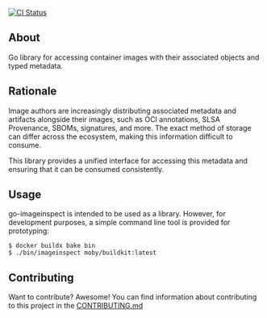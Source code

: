 [![CI Status](https://img.shields.io/github/actions/workflow/status/docker/go-imageinspect/ci.yml?branch=main&label=ci&logo=github&style=flat-square)](https://github.com/docker/go-imageinspect/actions?query=workflow%3Aci)

## About

Go library for accessing container images with their associated objects and
typed metadata.

## Rationale

Image authors are increasingly distributing associated metadata and artifacts
alongside their images, such as OCI annotations, SLSA Provenance, SBOMs,
signatures, and more. The exact method of storage can differ across the ecosystem,
making this information difficult to consume.

This library provides a unified interface for accessing this metadata and
ensuring that it can be consumed consistently.

## Usage

go-imageinspect is intended to be used as a library. However, for development
purposes, a simple command line tool is provided for prototyping:

```console
$ docker buildx bake bin
$ ./bin/imageinspect moby/buildkit:latest
```

## Contributing

Want to contribute? Awesome! You can find information about contributing to
this project in the [CONTRIBUTING.md](/.github/CONTRIBUTING.md)
